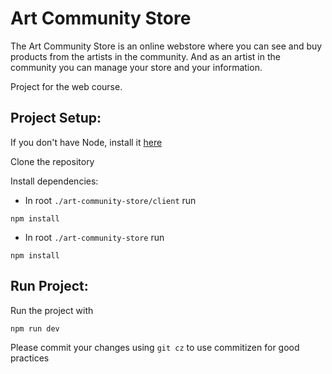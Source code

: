 # Art Community Store

The Art Community Store is an online webstore where you can see and buy products from the artists in the community. And as an artist in the community you can manage your store and your information. 

Project for the web course. 

## Project Setup:

If you don't have Node, install it [here](https://nodejs.org/en/download/)

Clone the repository

Install dependencies:
- In root `./art-community-store/client` run 
```
npm install
```
- In root `./art-community-store` run 
```
npm install
```

## Run Project:

Run the project with 
``` 
npm run dev
```

Please commit your changes using `git cz` to use commitizen for good practices
